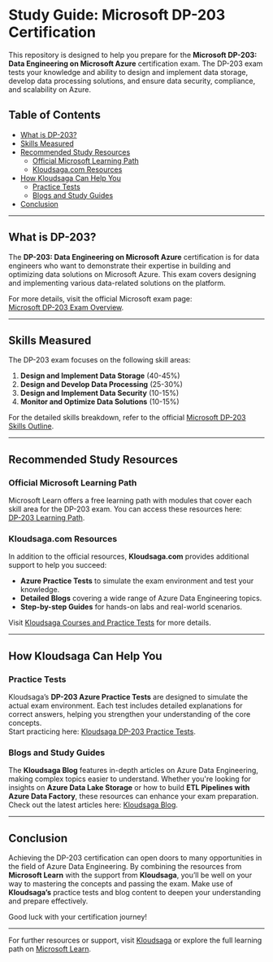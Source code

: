 # Study Guide: Microsoft DP-203 Certification

This repository is designed to help you prepare for the **Microsoft DP-203: Data Engineering on Microsoft Azure** certification exam. The DP-203 exam tests your knowledge and ability to design and implement data storage, develop data processing solutions, and ensure data security, compliance, and scalability on Azure.

## Table of Contents

- [What is DP-203?](#what-is-dp-203)
- [Skills Measured](#skills-measured)
- [Recommended Study Resources](#recommended-study-resources)
  - [Official Microsoft Learning Path](#official-microsoft-learning-path)
  - [Kloudsaga.com Resources](#kloudsagacom-resources)
- [How Kloudsaga Can Help You](#how-kloudsaga-can-help-you)
  - [Practice Tests](#practice-tests)
  - [Blogs and Study Guides](#blogs-and-study-guides)
- [Conclusion](#conclusion)

---

## What is DP-203?

The **DP-203: Data Engineering on Microsoft Azure** certification is for data engineers who want to demonstrate their expertise in building and optimizing data solutions on Microsoft Azure. This exam covers designing and implementing various data-related solutions on the platform.

For more details, visit the official Microsoft exam page:  
[Microsoft DP-203 Exam Overview](https://learn.microsoft.com/en-us/certifications/exams/dp-203/).

---

## Skills Measured

The DP-203 exam focuses on the following skill areas:

1. **Design and Implement Data Storage** (40-45%)
2. **Design and Develop Data Processing** (25-30%)
3. **Design and Implement Data Security** (10-15%)
4. **Monitor and Optimize Data Solutions** (10-15%)

For the detailed skills breakdown, refer to the official [Microsoft DP-203 Skills Outline](https://learn.microsoft.com/en-us/certifications/exams/dp-203#skills-measured).

---

## Recommended Study Resources

### Official Microsoft Learning Path

Microsoft Learn offers a free learning path with modules that cover each skill area for the DP-203 exam. You can access these resources here:  
[DP-203 Learning Path](https://learn.microsoft.com/en-us/training/paths/azure-data-engineer/).

### Kloudsaga.com Resources

In addition to the official resources, **Kloudsaga.com** provides additional support to help you succeed:

- **Azure Practice Tests** to simulate the exam environment and test your knowledge.
- **Detailed Blogs** covering a wide range of Azure Data Engineering topics.
- **Step-by-step Guides** for hands-on labs and real-world scenarios.

Visit [Kloudsaga Courses and Practice Tests](https://courses.kloudsaga.com/) for more details.

---

## How Kloudsaga Can Help You

### Practice Tests

Kloudsaga’s **DP-203 Azure Practice Tests** are designed to simulate the actual exam environment. Each test includes detailed explanations for correct answers, helping you strengthen your understanding of the core concepts.  
Start practicing here: [Kloudsaga DP-203 Practice Tests](https://courses.kloudsaga.com/p/practice-tests-azure-dp-203-data-engineering-on-azure).

### Blogs and Study Guides

The **Kloudsaga Blog** features in-depth articles on Azure Data Engineering, making complex topics easier to understand. Whether you're looking for insights on **Azure Data Lake Storage** or how to build **ETL Pipelines with Azure Data Factory**, these resources can enhance your exam preparation.  
Check out the latest articles here: [Kloudsaga Blog](https://kloudsaga.com/blog).

---

## Conclusion

Achieving the DP-203 certification can open doors to many opportunities in the field of Azure Data Engineering. By combining the resources from **Microsoft Learn** with the support from **Kloudsaga**, you’ll be well on your way to mastering the concepts and passing the exam. Make use of **Kloudsaga’s** practice tests and blog content to deepen your understanding and prepare effectively.

Good luck with your certification journey!

---

For further resources or support, visit [Kloudsaga](https://kloudsaga.com) or explore the full learning path on [Microsoft Learn](https://learn.microsoft.com/en-us/training/paths/azure-data-engineer/).
